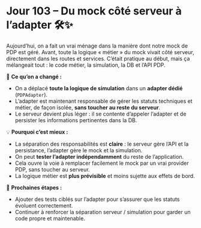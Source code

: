 # Jour 103 – Du mock côté serveur à l’adapter 🛠️✨

Aujourd’hui, on a fait un vrai ménage dans la manière dont notre mock de PDP est géré.
Avant, toute la logique « métier » du mock vivait côté serveur, directement dans les routes et services. C’était pratique au début, mais ça mélangeait tout : le code métier, la simulation, la DB et l’API PDP.

🚀 **Ce qu’on a changé :**

* On a déplacé **toute la logique de simulation** dans un **adapter dédié** (`PDPAdapter`).
* L’adapter est maintenant responsable de gérer les statuts techniques et métier, de façon isolée, **sans toucher au reste du serveur**.
* Le serveur devient plus léger : il se contente d’appeler l’adapter et de persister les informations pertinentes dans la DB.

💡 **Pourquoi c’est mieux :**

* La séparation des responsabilités est **claire** : le serveur gère l’API et la persistance, l’adapter gère le mock et la simulation.
* On peut **tester l’adapter indépendamment** du reste de l’application.
* Cela ouvre la voie à remplacer facilement le mock par un vrai provider PDP, sans toucher au serveur.
* La logique métier est **plus prévisible** et moins sujette aux effets de bord.

🎯 **Prochaines étapes :**

* Ajouter des tests ciblés sur l’adapter pour s’assurer que les statuts évoluent correctement.
* Continuer à renforcer la séparation serveur / simulation pour garder un code propre et maintenable.
